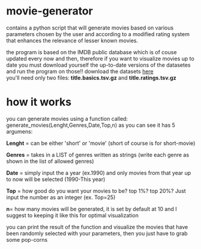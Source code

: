 # movie-generator
contains a python script that will generate movies based on various parameters chosen by the user and according to a modified rating system that enhances the relevance of lesser known movies.

the program is based on the IMDB public database which is of couse updated every now and then, therefore if you want to visualize movies up to date you must 
download yourself the up-to-date versions of the datasetes and run the program on those!!
download the datasets [here](https://datasets.imdbws.com/)     
you'll need only two files: **title.basics.tsv.gz**  and  **title.ratings.tsv.gz**
# how it works
you can generate movies using a function called: generate_movies(Lenght,Genres,Date,Top,n) 
as you can see it has 5 argumens:

**Lenght** = can be either 'short' or 'movie' (short of course is for short-movie)

**Genres** = takes in a LIST of genres written as strings (write each genre as shown in the list of allowed genres)

**Date** = simply input the a year (ex.1990) and only movies from that year up to now will be selected (1990-This year)

**Top** = how good do you want your movies to be? top 1%? top 20%? Just input the number as an integer (ex. Top=25)

**n**= how many movies will be generated, it is set by default at 10 and I suggest to keeping it like this for optimal visualization

you can print the result of the function and visualize the movies that have been randomly selected with your parameters, then you just have to grab some pop-corns
